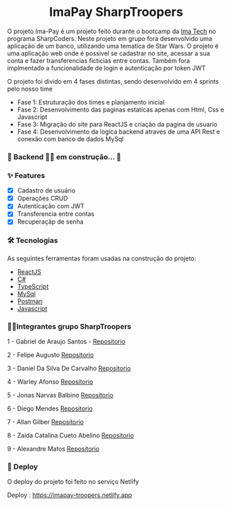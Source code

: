 <h1 align="center">ImaPay SharpTroopers</h1>

<p>O projeto Ima-Pay é um projeto feito durante o bootcamp da <a href="https://imatech.io/">Ima Tech</a> no programa SharpCoders. Neste projeto em grupo fora desenvolvido uma aplicação de um banco, utilizando uma tematica de Star Wars. O projeto é uma aplicação web onde é possivel se cadastrar no site, acessar a sua conta e fazer transferencias ficticias entre contas. Também fora implmentado a funcionalidade de login e autenticação por token JWT</p>

<p>O projeto foi divido em 4 fases distintas, sendo desenvolvido em 4 sprints pelo nosso time</p>

- Fase 1: Estruturação dos times e planjamento inicial
- Fase 2: Desenvolvimento das paginas estaticas apenas com Html, Css e Javascript
- Fase 3: Migração do site para ReactJS e criação da pagina de usuario
- Fase 4: Desenvolvimento da logica backend atraves de uma API Rest e conexão com banco de dados MySql

### 🚧 Backend 👨‍💻 em construção... 🚧

### ✨ Features

- [x] Cadastro de usuário
- [x] Operações CRUD
- [x] Autenticação com JWT
- [x] Transferencia entre contas
- [x] Recuperaçãp de senha

### 🛠️ Tecnologias

As seguintes ferramentas foram usadas na construção do projeto:

- [ReactJS](https://pt-br.reactjs.org/)
- [C#](https://learn.microsoft.com/pt-br/dotnet/core/introduction)
- [TypeScript](https://www.typescriptlang.org/)
- [MySql](https://www.mysql.com/)
- [Postman](https://www.postman.com/)
- [Javascript](https://developer.mozilla.org/pt-BR/docs/Web/JavaScript)

### 👨‍💻Integrantes grupo SharpTroopers

1 - Gabriel de Araujo Santos - [Repositorio](https://github.com/gabriel-josantos)

2 - Felipe Augusto [Repositorio](https://github.com/ALCM-bit)

3 - Daniel Da Silva De Carvalho [Repositorio](https://github.com/DanieelCarvalho)

4 - Warley Afonso [Repositorio](https://github.com/Warleyaf)

5 - Jonas Narvas Balbino [Repositorio](https://github.com/JonasNarvas)

6 - Diego Mendes [Repositorio](https://github.com/directedby-Mendes)

7 - Allan Gilber [Repositorio](https://github.com/allan-gilber)

8 - Zaida Catalina Cueto Abelino [Repositorio](https://github.com/ZaidaCueto)

9 - Alexandre Matos [Repositorio](https://github.com/Arodmat)

### 🚀 Deploy

<p>O deploy do projeto foi feito no serviço Netlify</p>

Deploy : <https://imapay-troopers.netlify.app>
